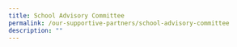 ```yaml
---
title: School Advisory Committee
permalink: /our-supportive-partners/school-advisory-committee
description: ""
---
```


